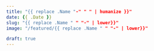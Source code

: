 ```yaml
---
title: "{{ replace .Name "-" " " | humanize }}"
date: {{ .Date }}
slug: "{{ replace .Name " " "-" | lower}}"
image: "/featured/{{ replace .Name " " "-" | lower}}"

draft: true
---
```


